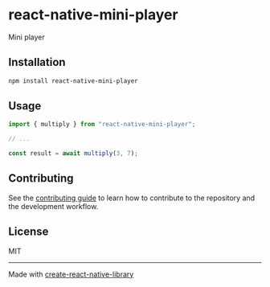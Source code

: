 # react-native-mini-player
Mini player
## Installation

```sh
npm install react-native-mini-player
```

## Usage

```js
import { multiply } from "react-native-mini-player";

// ...

const result = await multiply(3, 7);
```

## Contributing

See the [contributing guide](CONTRIBUTING.md) to learn how to contribute to the repository and the development workflow.

## License

MIT

---

Made with [create-react-native-library](https://github.com/callstack/react-native-builder-bob)
